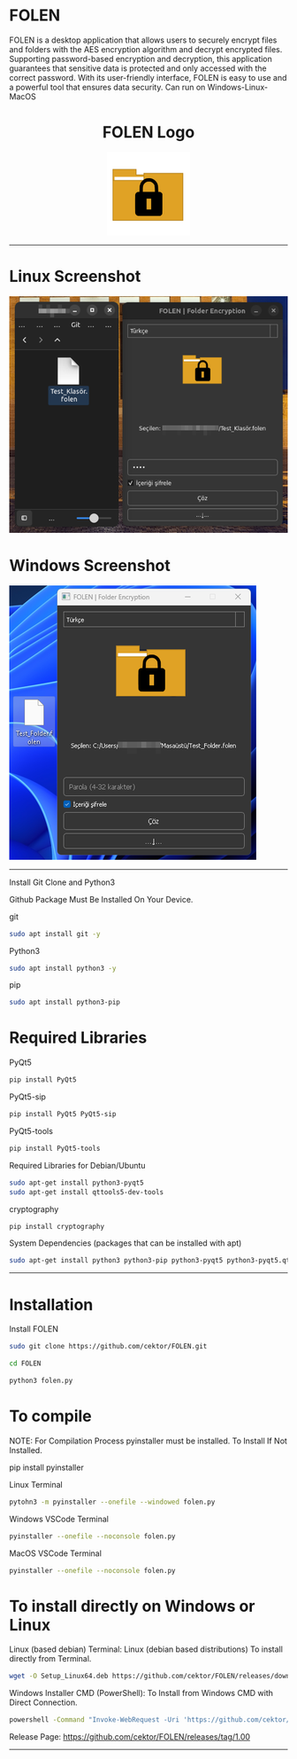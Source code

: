 # FOLEN
FOLEN is a desktop application that allows users to securely encrypt files and folders with the AES encryption algorithm and decrypt encrypted files. Supporting password-based encryption and decryption, this application guarantees that sensitive data is protected and only accessed with the correct password. With its user-friendly interface, FOLEN is easy to use and a powerful tool that ensures data security. Can run on Windows-Linux-MacOS

<h1 align="center">FOLEN Logo</h1>

<p align="center">
  <img src="folenlo.png" alt="FOLEN Logo" width="150" height="150">
</p>


----------------------

# Linux Screenshot
![Linux(pardus)](screenshot/folen_linux.png)  

# Windows Screenshot
![Windows(11)](screenshot/folen_windowsv1.png) 

--------------------
Install Git Clone and Python3

Github Package Must Be Installed On Your Device.

git
```bash
sudo apt install git -y
```

Python3
```bash
sudo apt install python3 -y 

```

pip
```bash
sudo apt install python3-pip

```

# Required Libraries

PyQt5
```bash
pip install PyQt5
```
PyQt5-sip
```bash
pip install PyQt5 PyQt5-sip
```

PyQt5-tools
```bash
pip install PyQt5-tools
```

Required Libraries for Debian/Ubuntu
```bash
sudo apt-get install python3-pyqt5
sudo apt-get install qttools5-dev-tools
```

cryptography
```bash
pip install cryptography

```

System Dependencies (packages that can be installed with apt)
```bash
sudo apt-get install python3 python3-pip python3-pyqt5 python3-pyqt5.qtwebkit python3-pyqt5.qtsvg

```

----------------------------------


# Installation
Install FOLEN

```bash
sudo git clone https://github.com/cektor/FOLEN.git
```
```bash
cd FOLEN
```

```bash
python3 folen.py

```

# To compile

NOTE: For Compilation Process pyinstaller must be installed. To Install If Not Installed.

pip install pyinstaller 

Linux Terminal 
```bash
pytohn3 -m pyinstaller --onefile --windowed folen.py
```

Windows VSCode Terminal 
```bash
pyinstaller --onefile --noconsole folen.py
```

MacOS VSCode Terminal 
```bash
pyinstaller --onefile --noconsole folen.py
```

# To install directly on Windows or Linux


Linux (based debian) Terminal: Linux (debian based distributions) To install directly from Terminal.
```bash
wget -O Setup_Linux64.deb https://github.com/cektor/FOLEN/releases/download/1.00/Setup_Linux64.deb && sudo apt install ./Setup_Linux64.deb && sudo apt-get install -f -y
```

Windows Installer CMD (PowerShell): To Install from Windows CMD with Direct Connection.
```bash
powershell -Command "Invoke-WebRequest -Uri 'https://github.com/cektor/FOLEN/releases/download/1.00/Setup_Win64.exe' -OutFile 'Setup_Win64.exe'" && start /wait Setup_Win64.exe
```

Release Page: https://github.com/cektor/FOLEN/releases/tag/1.00

----------------------------------
